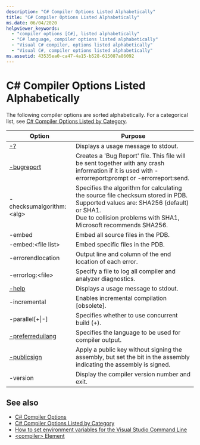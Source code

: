 ```yaml
---
description: "C# Compiler Options Listed Alphabetically"
title: "C# Compiler Options Listed Alphabetically"
ms.date: 06/04/2020
helpviewer_keywords:
  - "compiler options [C#], listed alphabetically"
  - "C# language, compiler options listed alphabetically"
  - "Visual C# compiler, options listed alphabetically"
  - "Visual C#, compiler options listed alphabetically"
ms.assetid: 43535ea0-ca47-4a15-b528-615087a86092
---
```


# C# Compiler Options Listed Alphabetically

The following compiler options are sorted alphabetically. For a categorical list, see [C# Compiler Options Listed by Category](listed-by-category.md).

|Option|Purpose|
|------------|-------------|
|[-?](help-compiler-option.md)|Displays a usage message to stdout.|
|[-bugreport](bugreport-compiler-option.md)|Creates a 'Bug Report' file. This file will be sent together with any crash information if it is used with -errorreport:prompt or -errorreport:send.|
|-checksumalgorithm:\<alg>|Specifies the algorithm for calculating the source file checksum stored in PDB.  Supported values are: SHA256 (default) or SHA1.<br>Due to collision problems with SHA1, Microsoft recommends SHA256. |
|-embed|Embed all source files in the PDB.|
|-embed:\<file list>|Embed specific files in the PDB.|
|-errorendlocation|Output line and column of the end location of each error.|
|-errorlog:\<file>|Specify a file to log all compiler and analyzer diagnostics.|
|[-help](help-compiler-option.md)|Displays a usage message to stdout.|
|-incremental|Enables incremental compilation [obsolete].|
|-parallel[+&#124;-]|Specifies whether to use concurrent build (+).|
|[-preferreduilang](preferreduilang-compiler-option.md)|Specifies the language to be used for compiler output.|
|[-publicsign](publicsign-compiler-option.md)|Apply a public key without signing the assembly, but set the bit in the assembly indicating the assembly is signed.|
|-version|Display the compiler version number and exit.|

## See also

- [C# Compiler Options](index.md)
- [C# Compiler Options Listed by Category](listed-by-category.md)
- [How to set environment variables for the Visual Studio Command Line](how-to-set-environment-variables-for-the-visual-studio-command-line.md)
- [\<compiler> Element](../../../framework/configure-apps/file-schema/compiler/compiler-element.md)
